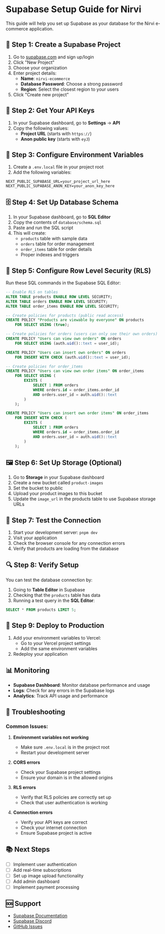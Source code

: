 # Supabase Setup Guide for Nirvi

This guide will help you set up Supabase as your database for the Nirvi e-commerce application.

## 🚀 Step 1: Create a Supabase Project

1. Go to [supabase.com](https://supabase.com) and sign up/login
2. Click "New Project"
3. Choose your organization
4. Enter project details:
   - **Name**: `nirvi-ecommerce`
   - **Database Password**: Choose a strong password
   - **Region**: Select the closest region to your users
5. Click "Create new project"

## 🔧 Step 2: Get Your API Keys

1. In your Supabase dashboard, go to **Settings** → **API**
2. Copy the following values:
   - **Project URL** (starts with `https://`)
   - **Anon public key** (starts with `eyJ`)

## 📝 Step 3: Configure Environment Variables

1. Create a `.env.local` file in your project root
2. Add the following variables:

```env
NEXT_PUBLIC_SUPABASE_URL=your_project_url_here
NEXT_PUBLIC_SUPABASE_ANON_KEY=your_anon_key_here
```

## 🗄️ Step 4: Set Up Database Schema

1. In your Supabase dashboard, go to **SQL Editor**
2. Copy the contents of `database/schema.sql`
3. Paste and run the SQL script
4. This will create:
   - `products` table with sample data
   - `orders` table for order management
   - `order_items` table for order details
   - Proper indexes and triggers

## 🔐 Step 5: Configure Row Level Security (RLS)

Run these SQL commands in the Supabase SQL Editor:

```sql
-- Enable RLS on tables
ALTER TABLE products ENABLE ROW LEVEL SECURITY;
ALTER TABLE orders ENABLE ROW LEVEL SECURITY;
ALTER TABLE order_items ENABLE ROW LEVEL SECURITY;

-- Create policies for products (public read access)
CREATE POLICY "Products are viewable by everyone" ON products
    FOR SELECT USING (true);

-- Create policies for orders (users can only see their own orders)
CREATE POLICY "Users can view own orders" ON orders
    FOR SELECT USING (auth.uid()::text = user_id);

CREATE POLICY "Users can insert own orders" ON orders
    FOR INSERT WITH CHECK (auth.uid()::text = user_id);

-- Create policies for order_items
CREATE POLICY "Users can view own order items" ON order_items
    FOR SELECT USING (
        EXISTS (
            SELECT 1 FROM orders 
            WHERE orders.id = order_items.order_id 
            AND orders.user_id = auth.uid()::text
        )
    );

CREATE POLICY "Users can insert own order items" ON order_items
    FOR INSERT WITH CHECK (
        EXISTS (
            SELECT 1 FROM orders 
            WHERE orders.id = order_items.order_id 
            AND orders.user_id = auth.uid()::text
        )
    );
```

## 🖼️ Step 6: Set Up Storage (Optional)

1. Go to **Storage** in your Supabase dashboard
2. Create a new bucket called `product-images`
3. Set the bucket to public
4. Upload your product images to this bucket
5. Update the `image_url` in the products table to use Supabase storage URLs

## 🧪 Step 7: Test the Connection

1. Start your development server: `pnpm dev`
2. Visit your application
3. Check the browser console for any connection errors
4. Verify that products are loading from the database

## 🔍 Step 8: Verify Setup

You can test the database connection by:

1. Going to **Table Editor** in Supabase
2. Checking that the `products` table has data
3. Running a test query in the **SQL Editor**:

```sql
SELECT * FROM products LIMIT 5;
```

## 🚀 Step 9: Deploy to Production

1. Add your environment variables to Vercel:
   - Go to your Vercel project settings
   - Add the same environment variables
2. Redeploy your application

## 📊 Monitoring

- **Supabase Dashboard**: Monitor database performance and usage
- **Logs**: Check for any errors in the Supabase logs
- **Analytics**: Track API usage and performance

## 🔧 Troubleshooting

### Common Issues:

1. **Environment variables not working**
   - Make sure `.env.local` is in the project root
   - Restart your development server

2. **CORS errors**
   - Check your Supabase project settings
   - Ensure your domain is in the allowed origins

3. **RLS errors**
   - Verify that RLS policies are correctly set up
   - Check that user authentication is working

4. **Connection errors**
   - Verify your API keys are correct
   - Check your internet connection
   - Ensure Supabase project is active

## 📚 Next Steps

- [ ] Implement user authentication
- [ ] Add real-time subscriptions
- [ ] Set up image upload functionality
- [ ] Add admin dashboard
- [ ] Implement payment processing

## 🆘 Support

- [Supabase Documentation](https://supabase.com/docs)
- [Supabase Discord](https://discord.supabase.com)
- [GitHub Issues](https://github.com/MJforti/nirvi/issues) 